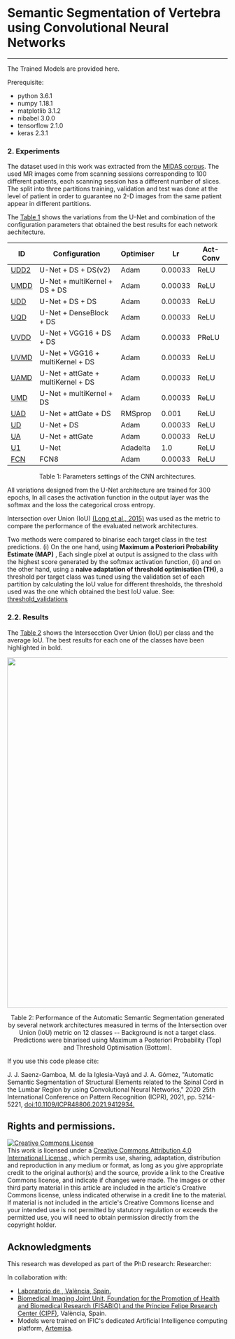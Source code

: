 # Semantic Segmentation of Vertebra using Convolutional Neural Networks 
--------------------------------------------------------------------------

The Trained Models are provided here.

Prerequisite:

- python 3.6.1
- numpy 1.18.1
- matplotlib 3.1.2
- nibabel 3.0.0
- tensorflow 2.1.0
- keras 2.3.1

### 2. Experiments 

The dataset used in this work was extracted from the <a href="https://github.com/jsaenzBimcv/MIDAS-Project/tree/main/Datasets">MIDAS corpus</a>.
The used MR images come from scanning sessions corresponding to 100 different patients, each scanning session has a different number of slices.
The split into three partitions training, validation and test was done at the level of patient in order to guarantee no 2-D images from the same patient appear in different partitions.

The [Table 1](#table1) shows the variations from the U-Net and combination of the configuration parameters that obtained the best results for each network aechitecture.

<div align="center"> 
<sub> 

| ID   | Configuration                      | Optimiser | Lr          | Act-Conv |
|------|------------------------------------|-----------|-------------|----------|
|<a href="https://github.com/jsaenzBimcv/MIDAS-Project/blob/main/Models/Segmentation_Models/Unet2d_LSSpine/models/plot_models/UDD2.svg">UDD2</a>| U-Net + DS + DS(v2)                | Adam      | 0.00033 | ReLU     |
|<a href="https://github.com/jsaenzBimcv/MIDAS-Project/blob/main/Models/Segmentation_Models/Unet2d_LSSpine/models/plot_models/UMDD.svg">UMDD</a>| U-Net + multiKernel + DS + DS      | Adam      | 0.00033 | ReLU     |
|<a href="https://github.com/jsaenzBimcv/MIDAS-Project/blob/main/Models/Segmentation_Models/Unet2d_LSSpine/models/plot_models/UDD.svg">UDD</a>| U-Net + DS + DS                    | Adam      | 0.00033 | ReLU     |
|<a href="https://github.com/jsaenzBimcv/MIDAS-Project/blob/main/Models/Segmentation_Models/Unet2d_LSSpine/models/plot_models/UQD.svg">UQD</a>| U-Net + DenseBlock + DS            | Adam      | 0.00033 | ReLU     |
|<a href="https://github.com/jsaenzBimcv/MIDAS-Project/blob/main/Models/Segmentation_Models/Unet2d_LSSpine/models/plot_models/UVDD.svg">UVDD</a>| U-Net + VGG16 + DS + DS            | Adam      | 0.00033 | PReLU    |
|<a href="https://github.com/jsaenzBimcv/MIDAS-Project/blob/main/Models/Segmentation_Models/Unet2d_LSSpine/models/plot_models/UVMD.svg">UVMD</a>| U-Net + VGG16 + multiKernel + DS   | Adam      | 0.00033 | ReLU     |
|<a href="https://github.com/jsaenzBimcv/MIDAS-Project/blob/main/Models/Segmentation_Models/Unet2d_LSSpine/models/plot_models/UAMD.svg">UAMD</a>| U-Net + attGate + multiKernel + DS | Adam      | 0.00033 | ReLU     |
|<a href="https://github.com/jsaenzBimcv/MIDAS-Project/blob/main/Models/Segmentation_Models/Unet2d_LSSpine/models/plot_models/UMD.svg">UMD</a>| U-Net + multiKernel + DS           | Adam      | 0.00033 | ReLU     |
|<a href="https://github.com/jsaenzBimcv/MIDAS-Project/blob/main/Models/Segmentation_Models/Unet2d_LSSpine/models/plot_models/UAD.svg">UAD</a>| U-Net + attGate + DS               | RMSprop   | 0.001   | ReLU     |
|<a href="https://github.com/jsaenzBimcv/MIDAS-Project/blob/main/Models/Segmentation_Models/Unet2d_LSSpine/models/plot_models/UD.svg">UD</a>| U-Net + DS                         | Adam      | 0.00033 | ReLU     |
|<a href="https://github.com/jsaenzBimcv/MIDAS-Project/blob/main/Models/Segmentation_Models/Unet2d_LSSpine/models/plot_models/UA.svg">UA</a>| U-Net + attGate                    | Adam      | 0.00033 | ReLU     |
|<a href="https://github.com/jsaenzBimcv/MIDAS-Project/blob/main/Models/Segmentation_Models/Unet2d_LSSpine/models/plot_models/U1.svg">U1</a>| U-Net                              | Adadelta  | 1.0     | ReLU     |
|<a href="https://github.com/jsaenzBimcv/MIDAS-Project/blob/main/Models/Segmentation_Models/Unet2d_LSSpine/models/plot_models/FCN8s.svg">FCN</a>| FCN8                               | Adam      | 0.00033 | ReLU     |

</sub>
</div>
<p align="center">
<a id="table1">Table 1:</a> Parameters settings of the CNN architectures.
</p>

All variations designed from the U-Net architecture are trained for 300 epochs, In all cases the activation function in the output layer was the softmax and the loss the categorical cross entropy.

Intersection over Union (IoU) [(Long et al., 2015)](#12) was used as the metric to compare the performance of the evaluated network architectures.

Two methods were compared to binarise each target class in the test predictions. 
(i) On the one hand, using __Maximum a Posteriori Probability Estimate (MAP)__ , Each single pixel at output is assigned to the class with the highest score generated by the softmax activation function, (ii) and on the other hand, using a __naive adaptation of threshold optimisation (TH)__, a threshold per target class was tuned using the validation set of each partition by calculating the IoU value for different thresholds, the threshold used was the one which obtained the best IoU value.  See: <a href="https://github.com/jsaenzBimcv/MIDAS-Project/tree/main/Models/Segmentation_Models/Unet2d_LSSpine/utils/"> threshold_validations</a>

### 2.2. Results

The [Table 2](#table2) shows the Intersecction Over Union (IoU) per class and the average IoU. The best results for each one of the classes have been highlighted in bold.

<p align="center">
<img src="./images/networks_results.png" align="middle" width="800px">
</p>
<p align="center">
<a id="table2">Table 2:</a> Performance of the Automatic Semantic Segmentation generated by several network architectures measured in terms of the Intersection over Union (IoU) metric on 12 classes -- Background is not a target class. Predictions were binarised using Maximum a Posteriori Probability (Top) and Threshold Optimisation (Bottom).
</p>
 

If you use this code please cite:

J. J. Saenz-Gamboa, M. de la Iglesia-Vayá and J. A. Gómez, "Automatic Semantic Segmentation of Structural Elements related to the Spinal Cord in the Lumbar Region by using Convolutional Neural Networks," 2020 25th International Conference on Pattern Recognition (ICPR), 2021, pp. 5214-5221, <a href="https://doi.org/10.1109/ICPR48806.2021.9412934">doi:10.1109/ICPR48806.2021.9412934.</a>

## Rights and permissions.

 <a rel="license" href="http://creativecommons.org/licenses/by/4.0/"><img alt="Creative Commons License" style="border-width:0" src="https://i.creativecommons.org/l/by/4.0/88x31.png" /></a><br />This work is licensed under a <a rel="license" href="http://creativecommons.org/licenses/by/4.0/">Creative Commons Attribution 4.0 International License</a>., which permits use, sharing, adaptation, distribution and reproduction in any medium or format, as long as you give appropriate credit to the original author(s) and the source, provide a link to the Creative Commons license, and indicate if changes were made. The images or other third party material in this article are included in the article's Creative Commons license, unless indicated otherwise in a credit line to the material. If material is not included in the article's Creative Commons license and your intended use is not permitted by statutory regulation or exceeds the permitted use, you will need to obtain permission directly from the copyright holder.

## Acknowledgments

This research was developed as part of the PhD research:
Researcher:

In collaboration with: 
* <a href="https://">Laboratorio de , València, Spain.
* <a href="http://www.cipf.es/cipf-fisabio-joint-research-unit-biomedical-imaging">Biomedical Imaging Joint Unit, Foundation for the Promotion of Health and Biomedical Research (FISABIO) and the Principe Felipe Research Center (CIPF)</a>, València, Spain.
* Models were trained on IFIC's dedicated Artificial Intelligence computing platform, <a href="https://artemisa.ific.uv.es/web/">Artemisa</a>.

